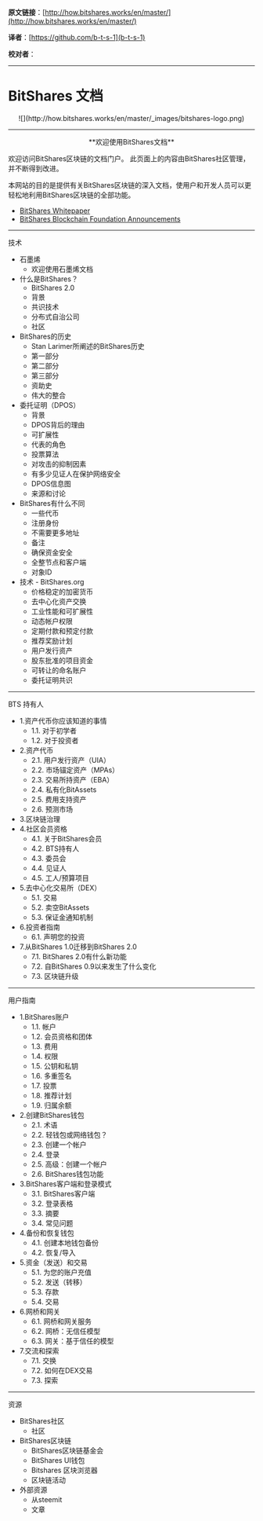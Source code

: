   **原文链接**：[http://how.bitshares.works/en/master/](http://how.bitshares.works/en/master/)
 
 **译者**：[https://github.com/b-t-s-1](b-t-s-1)
 
 **校对者**： 
  
***  

# BitShares 文档  
  
<center>![](http://how.bitshares.works/en/master/_images/bitshares-logo.png)</center>  

***

<center>**欢迎使用BitShares文档**</center>

欢迎访问BitShares区块链的文档门户。 此页面上的内容由BitShares社区管理，并不断得到改进。

本网站的目的是提供有关BitShares区块链的深入文档，使用户和开发人员可以更轻松地利用BitShares区块链的全部功能。

* [BitShares Whitepaper](http://www.bitshares.foundation/papers/BitSharesBlockchain.pdf)
* [BitShares Blockchain Foundation Announcements](http://www.bitshares.foundation/)

***

技术

* 石墨烯
  - 欢迎使用石墨烯文档
* 什么是BitShares？
  - BitShares 2.0
  - 背景
  - 共识技术
  - 分布式自治公司
  - 社区
* BitShares的历史
  - Stan Larimer所阐述的BitShares历史
  - 第一部分
  - 第二部分
  - 第三部分
  - 资助史
  - 伟大的整合
* 委托证明（DPOS）
  - 背景
  - DPOS背后的理由
  - 可扩展性
  - 代表的角色
  - 投票算法
  - 对攻击的抑制因素
  - 有多少见证人在保护网络安全
  - DPOS信息图
  - 来源和讨论
* BitShares有什么不同
  - 一些代币
  - 注册身份
  - 不需要更多地址
  - 备注
  - 确保资金安全
  - 全整节点和客户端
  - 对象ID
* 技术 -  BitShares.org
  - 价格稳定的加密货币
  - 去中心化资产交换
  - 工业性能和可扩展性
  - 动态帐户权限
  - 定期付款和预定付款
  - 推荐奖励计划
  - 用户发行资产
  - 股东批准的项目资金
  - 可转让的命名账户
  - 委托证明共识

***

BTS 持有人

* 1.资产代币你应该知道的事情
  - 1.1. 对于初学者
  - 1.2. 对于投资者
* 2.资产代币
  - 2.1. 用户发行资产（UIA）
  - 2.2. 市场锚定资产（MPAs）
  - 2.3. 交易所持资产（EBA）
  - 2.4. 私有化BitAssets
  - 2.5. 费用支持资产
  - 2.6. 预测市场
* 3.区块链治理
* 4.社区会员资格
  - 4.1. 关于BitShares会员
  - 4.2. BTS持有人
  - 4.3. 委员会
  - 4.4. 见证人
  - 4.5. 工人/预算项目
* 5.去中心化交易所（DEX）
  - 5.1. 交易
  - 5.2. 卖空BitAssets
  - 5.3. 保证金通知机制
* 6.投资者指南
  - 6.1. 声明您的投资
* 7.从BitShares 1.0迁移到BitShares 2.0
  - 7.1. BitShares 2.0有什么新功能
  - 7.2. 自BitShares 0.9以来发生了什么变化
  - 7.3. 区块链升级

***

用户指南

* 1.BitShares账户
  - 1.1. 帐户
  - 1.2. 会员资格和团体
  - 1.3. 费用
  - 1.4. 权限
  - 1.5. 公钥和私钥
  - 1.6. 多重签名
  - 1.7. 投票
  - 1.8. 推荐计划
  - 1.9. 归属余额
* 2.创建BitShares钱包
  - 2.1. 术语
  - 2.2. 轻钱包或网络钱包？
  - 2.3. 创建一个帐户
  - 2.4. 登录
  - 2.5. 高级：创建一个帐户
  - 2.6. BitShares钱包功能
* 3.BitShares客户端和登录模式
  - 3.1. BitShares客户端
  - 3.2. 登录表格
  - 3.3. 摘要
  - 3.4. 常见问题
* 4.备份和恢复钱包
  - 4.1. 创建本地钱包备份
  - 4.2. 恢复/导入
* 5.资金（发送）和交易
  - 5.1.  为您的账户充值
  - 5.2. 发送（转移）
  - 5.3. 存款
  - 5.4. 交易
* 6.网桥和网关
  - 6.1. 网桥和网关服务
  - 6.2. 网桥：无信任模型
  - 6.3. 网关：基于信任的模型
* 7.交流和探索 
  - 7.1. 交换
  - 7.2. 如何在DEX交易
  - 7.3. 探索

***

资源

* BitShares社区
  - 社区
* BitShares区块链
  - BitShares区块链基金会
  - BitShares UI钱包
  - Bitshares 区块浏览器
  - 区块链活动
* 外部资源
  - 从steemit
  - 文章


